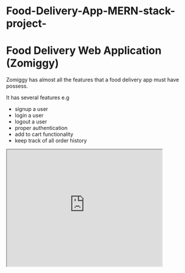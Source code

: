 # Food-Delivery-App-MERN-stack-project-
<h1> Food Delivery Web Application (Zomiggy) </h1>
<p> Zomiggy has almost all the features that a food delivery app must have possess.</p>
<div>It has several features e.g <div>
      <ul>
        <li> signup a user</li>
        <li> login a user</li>
        <li> logout a user</li>
        <li> proper authentication </li>
        <li> add to cart functionality</li>
        <li> keep track of all order history</li>
    </ul>
  </div>
</div>  

 <iframe width="420" height="315"
      src="https://www.youtube.com/watch?v=VK36s7r96ew&lc=UgwzZKprcq2rBGGvUyB4AaABAg">
 </iframe>


  
